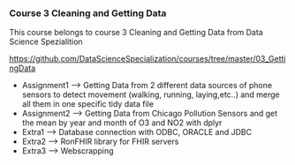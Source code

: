 ### Course 3 Cleaning and Getting Data

This course belongs to course 3 Cleaning and Getting Data from Data Science Spezialition

https://github.com/DataScienceSpecialization/courses/tree/master/03_GettingData

  * Assignment1 --> Getting Data from 2 different data sources of phone sensors to detect movement (walking, running, laying,etc..) and merge all them in one specific tidy data file
  * Assignment2 --> Getting Data from Chicago Pollution Sensors and get the mean by year and month of O3 and NO2 with dplyr
  * Extra1 --> Database connection with ODBC, ORACLE and JDBC
  * Extra2 --> RonFHIR library for FHIR servers
  * Extra3 --> Webscrapping

